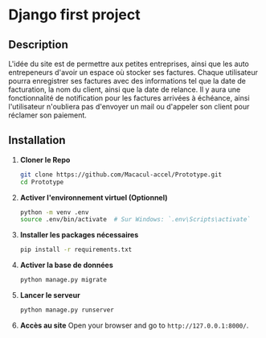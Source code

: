 # Django first project

## Description
L'idée du site est de permettre aux petites entreprises, ainsi que les auto entrepeneurs d'avoir un espace où stocker ses factures. Chaque utilisateur pourra enregistrer ses factures avec des informations tel que la date de facturation, la nom du client, ainsi que la date de relance. Il y aura une fonctionnalité de notification pour les factures arrivées à échéance, ainsi l'utilisateur n'oubliera pas d'envoyer un mail ou d'appeler son client pour réclamer son paiement.

## Installation
1. **Cloner le Repo**
   ```bash
   git clone https://github.com/Macacul-accel/Prototype.git
   cd Prototype
   ```

2. **Activer l'environnement virtuel (Optionnel)**
   ```bash
   python -m venv .env
   source .env/bin/activate  # Sur Windows: `.env\Scripts\activate`
   ```

3. **Installer les packages nécessaires**
   ```bash
   pip install -r requirements.txt
   ```

4. **Activer la base de données**
   ```bash
   python manage.py migrate
   ```

5. **Lancer le serveur**
   ```bash
   python manage.py runserver
   ```

6. **Accès au site**
   Open your browser and go to `http://127.0.0.1:8000/`.
